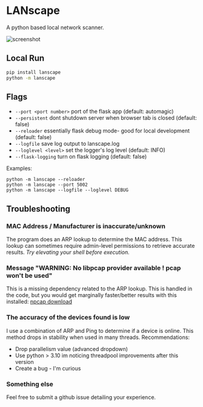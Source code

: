 # LANscape
A python based local network scanner.

![screenshot](https://github.com/user-attachments/assets/ba09c656-9fd9-4d74-8426-506d9a5c316c)

## Local Run
```sh
pip install lanscape
python -m lanscape
```

## Flags
 - `--port <port number>` port of the flask app (default: automagic)
 - `--persistent` dont shutdown server when browser tab is closed (default: false)
 - `--reloader` essentially flask debug mode- good for local development (default: false)
 - `--logfile` save log output to lanscape.log
 - `--loglevel <level>` set the logger's log level (default: INFO)
 - `--flask-logging` turn on flask logging (default: false)

Examples:
```shell
python -m lanscape --reloader
python -m lanscape --port 5002
python -m lanscape --logfile --loglevel DEBUG
```

## Troubleshooting

### MAC Address / Manufacturer is inaccurate/unknown
The program does an ARP lookup to determine the MAC address. This lookup
can sometimes require admin-level permissions to retrieve accurate results.
*Try elevating your shell before execution.*

### Message "WARNING: No libpcap provider available ! pcap won't be used"
This is a missing dependency related to the ARP lookup. This is handled in the code, but you would get marginally faster/better results with this installed: [npcap download](https://npcap.com/#download)

### The accuracy of the devices found is low
I use a combination of ARP and Ping to determine if a device is online. This method drops in stability when used in many threads. 
Recommendations:

  - Drop parallelism value (advanced dropdown)
  - Use python > 3.10 im noticing threadpool improvements after this version
  - Create a bug - I'm curious


### Something else
Feel free to submit a github issue detailing your experience.


